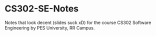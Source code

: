 # CS302-SE-Notes

Notes that look decent (slides suck xD) for the course CS302 Software Engineering by PES University, RR Campus.
